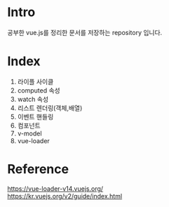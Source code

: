 
# Intro

공부한 vue.js를 정리한 문서를 저장하는 repository 입니다.

# Index

1. 라이플 사이클
2. computed 속성
3. watch 속성
4. 리스트 렌더링(객체,배열)
5. 이벤트 핸들링
6. 컴포넌트
7. v-model
8. vue-loader

# Reference 
https://vue-loader-v14.vuejs.org/  <br>
https://kr.vuejs.org/v2/guide/index.html
